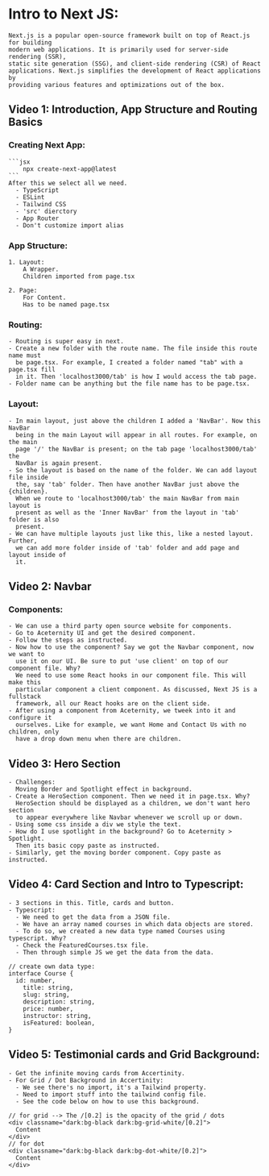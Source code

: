 # Intro to Next JS:

    Next.js is a popular open-source framework built on top of React.js for building
    modern web applications. It is primarily used for server-side rendering (SSR),
    static site generation (SSG), and client-side rendering (CSR) of React
    applications. Next.js simplifies the development of React applications by
    providing various features and optimizations out of the box.

## Video 1: Introduction, App Structure and Routing Basics

### Creating Next App:

    ```jsx
        npx create-next-app@latest
    ```
    After this we select all we need.
      - TypeScript
      - ESLint
      - Tailwind CSS
      - 'src' dierctory
      - App Router
      - Don't customize import alias

### App Structure:

    1. Layout:
        A Wrapper.
        Children imported from page.tsx

    2. Page:
        For Content.
        Has to be named page.tsx

### Routing:

    - Routing is super easy in next.
    - Create a new folder with the route name. The file inside this route name must
      be page.tsx. For example, I created a folder named "tab" with a page.tsx fill
      in it. Then 'localhost3000/tab' is how I would access the tab page.
    - Folder name can be anything but the file name has to be page.tsx.

### Layout:

    - In main layout, just above the children I added a 'NavBar'. Now this NavBar
      being in the main Layout will appear in all routes. For example, on the main
      page '/' the NavBar is present; on the tab page 'localhost3000/tab' the
      NavBar is again present.
    - So the layout is based on the name of the folder. We can add layout file inside
      the, say 'tab' folder. Then have another NavBar just above the {children}.
      When we route to 'localhost3000/tab' the main NavBar from main layout is
      present as well as the 'Inner NavBar' from the layout in 'tab' folder is also
      present.
    - We can have multiple layouts just like this, like a nested layout. Further,
      we can add more folder inside of 'tab' folder and add page and layout inside of
      it.

## Video 2: Navbar

### Components:

    - We can use a third party open source website for components.
    - Go to Aceternity UI and get the desired component.
    - Follow the steps as instructed.
    - Now how to use the component? Say we got the Navbar component, now we want to
      use it on our UI. Be sure to put 'use client' on top of our component file. Why?
      We need to use some React hooks in our component file. This will make this
      particular component a client component. As discussed, Next JS is a fullstack
      framework, all our React hooks are on the client side.
    - After using a component from Aceternity, we tweek into it and configure it
      ourselves. Like for example, we want Home and Contact Us with no children, only
      have a drop down menu when there are children.

## Video 3: Hero Section

    - Challenges:
      Moving Border and Spotlight effect in background.
    - Create a HeroSection component. Then we need it in page.tsx. Why?
      HeroSection should be displayed as a children, we don't want hero section
      to appear everywhere like Navbar whenever we scroll up or down.
    - Using some css inside a div we style the text. 
    - How do I use spotlight in the background? Go to Aceternity > Spotlight. 
      Then its basic copy paste as instructed.
    - Similarly, get the moving border component. Copy paste as instructed.

## Video 4: Card Section and Intro to Typescript:
    - 3 sections in this. Title, cards and button.
    - Typescript:
      - We need to get the data from a JSON file.
      - We have an array named courses in which data objects are stored.
      - To do so, we created a new data type named Courses using typescript. Why?
      - Check the FeaturedCourses.tsx file.
      - Then through simple JS we get the data from the data.
```tsx
// create own data type:
interface Course {
  id: number,
    title: string,
    slug: string,
    description: string,
    price: number,
    instructor: string,
    isFeatured: boolean,
}
```

## Video 5: Testimonial cards and Grid Background:
    - Get the infinite moving cards from Accertinity.
    - For Grid / Dot Background in Accertinity: 
      - We see there's no import, it's a Tailwind property. 
      - Need to import stuff into the tailwind config file.
      - See the code below on how to use this background.

```tsx
// for grid --> The /[0.2] is the opacity of the grid / dots
<div classname="dark:bg-black dark:bg-grid-white/[0.2]">
  Content
</div>
// for dot
<div classname="dark:bg-black dark:bg-dot-white/[0.2]">
  Content
</div>
```